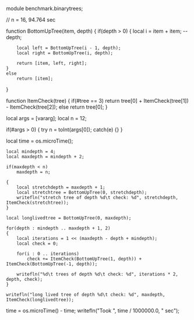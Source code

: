 module benchmark.binarytrees;

// n = 16, 94.764 sec

function BottomUpTree(item, depth)
{
	if(depth > 0)
	{
		local i = item + item;
		--depth;

		local left = BottomUpTree(i - 1, depth);
		local right = BottomUpTree(i, depth);

		return [item, left, right];
	}
	else
		return [item];
}

function ItemCheck(tree)
{
	if(#tree == 3)
		return tree[0] + ItemCheck(tree[1]) - ItemCheck(tree[2]);
	else
		return tree[0];
}
	
local args = [vararg];
local n = 12;

if(#args > 0)
{
	try
		n = toInt(args[0]);
	catch(e) {}
}

local time = os.microTime();

	local mindepth = 4;
	local maxdepth = mindepth + 2;
	
	if(maxdepth < n)
		maxdepth = n;

	{
		local stretchdepth = maxdepth + 1;
		local stretchtree = BottomUpTree(0, stretchdepth);
		writefln("stretch tree of depth %d\t check: %d", stretchdepth, ItemCheck(stretchtree));
	}
	
	local longlivedtree = BottomUpTree(0, maxdepth);

	for(depth : mindepth .. maxdepth + 1, 2)
	{
		local iterations = 1 << (maxdepth - depth + mindepth);
		local check = 0;

		for(i : 0 .. iterations)
			check += ItemCheck(BottomUpTree(1, depth)) + ItemCheck(BottomUpTree(-1, depth));
	
		writefln("%d\t trees of depth %d\t check: %d", iterations * 2, depth, check);
	}
	
	writefln("long lived tree of depth %d\t check: %d", maxdepth, ItemCheck(longlivedtree));
	
time = os.microTime() - time;
writefln("Took ", time / 1000000.0, " sec");